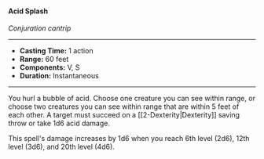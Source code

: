 #### Acid Splash
*Conjuration cantrip*
___
- **Casting Time:** 1 action
- **Range:** 60 feet
- **Components:** V, S
- **Duration:** Instantaneous
---
You hurl a bubble of acid. Choose one creature you can see within range, or choose two creatures you can see within range that are within 5 feet of each other. A target must succeed on a [[2-Dexterity|Dexterity]] saving throw or take 1d6 acid damage.

This spell's damage increases by 1d6 when you reach 6th level (2d6), 12th level (3d6), and 20th level (4d6).

